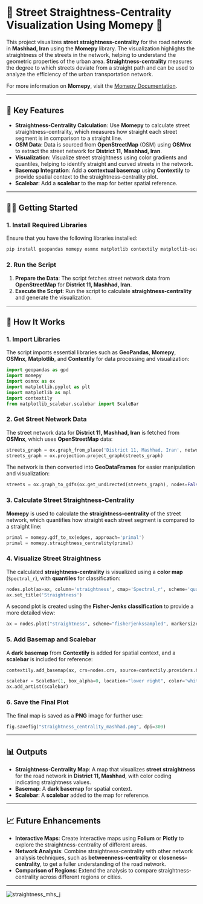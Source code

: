 # 🚦 **Street Straightness-Centrality Visualization Using Momepy** 🚦

This project visualizes **street straightness-centrality** for the road network in **Mashhad, Iran** using the **Momepy** library. The visualization highlights the straightness of the streets in the network, helping to understand the geometric properties of the urban area. **Straightness-centrality** measures the degree to which streets deviate from a straight path and can be used to analyze the efficiency of the urban transportation network.

For more information on **Momepy**, visit the [Momepy Documentation](http://docs.momepy.org/).

---

## 🚀 **Key Features**

- **Straightness-Centrality Calculation**: Use **Momepy** to calculate street straightness-centrality, which measures how straight each street segment is in comparison to a straight line.
- **OSM Data**: Data is sourced from **OpenStreetMap** (OSM) using **OSMnx** to extract the street network for **District 11, Mashhad, Iran**.
- **Visualization**: Visualize street straightness using color gradients and quantiles, helping to identify straight and curved streets in the network.
- **Basemap Integration**: Add a **contextual basemap** using **Contextily** to provide spatial context to the straightness-centrality plot.
- **Scalebar**: Add a **scalebar** to the map for better spatial reference.

---

## 🧑‍🔬 **Getting Started**

### 1. **Install Required Libraries**

Ensure that you have the following libraries installed:

```bash
pip install geopandas momepy osmnx matplotlib contextily matplotlib-scalebar
```

### 2. **Run the Script**

1. **Prepare the Data**: The script fetches street network data from **OpenStreetMap** for **District 11, Mashhad, Iran**.
2. **Execute the Script**: Run the script to calculate **straightness-centrality** and generate the visualization.

---

## 🔧 **How It Works**

### 1. **Import Libraries**

The script imports essential libraries such as **GeoPandas**, **Momepy**, **OSMnx**, **Matplotlib**, and **Contextily** for data processing and visualization:

```python
import geopandas as gpd
import momepy
import osmnx as ox
import matplotlib.pyplot as plt
import matplotlib as mpl
import contextily
from matplotlib_scalebar.scalebar import ScaleBar
```

### 2. **Get Street Network Data**

The street network data for **District 11, Mashhad, Iran** is fetched from **OSMnx**, which uses **OpenStreetMap** data:

```python
streets_graph = ox.graph_from_place('District 11, Mashhad, Iran', network_type='drive')
streets_graph = ox.projection.project_graph(streets_graph)
```

The network is then converted into **GeoDataFrames** for easier manipulation and visualization:

```python
streets = ox.graph_to_gdfs(ox.get_undirected(streets_graph), nodes=False, edges=True, node_geometry=False, fill_edge_geometry=True)
```

### 3. **Calculate Street Straightness-Centrality**

**Momepy** is used to calculate the **straightness-centrality** of the street network, which quantifies how straight each street segment is compared to a straight line:

```python
primal = momepy.gdf_to_nx(edges, approach='primal')
primal = momepy.straightness_centrality(primal)
```

### 4. **Visualize Street Straightness**

The calculated **straightness-centrality** is visualized using a **color map** (`Spectral_r`), with **quantiles** for classification:

```python
nodes.plot(ax=ax, column='straightness', cmap='Spectral_r', scheme='quantiles', k=15, alpha=0.6)
ax.set_title('Straightness')
```

A second plot is created using the **Fisher-Jenks classification** to provide a more detailed view:

```python
ax = nodes.plot("straightness", scheme="fisherjenkssampled", markersize=0.5, legend=True, figsize=(12, 12))
```

### 5. **Add Basemap and Scalebar**

A **dark basemap** from **Contextily** is added for spatial context, and a **scalebar** is included for reference:

```python
contextily.add_basemap(ax, crs=nodes.crs, source=contextily.providers.CartoDB.DarkMatterNoLabels)

scalebar = ScaleBar(1, box_alpha=0, location="lower right", color='white', length_fraction=0.25, font_properties={"size": 12})
ax.add_artist(scalebar)
```

### 6. **Save the Final Plot**

The final map is saved as a **PNG** image for further use:

```python
fig.savefig("straightness_centrality_mashhad.png", dpi=300)
```

---

## 📊 **Outputs**

- **Straightness-Centrality Map**: A map that visualizes **street straightness** for the road network in **District 11, Mashhad**, with color coding indicating straightness values.
- **Basemap**: A **dark basemap** for spatial context.
- **Scalebar**: A **scalebar** added to the map for reference.

---

## 📈 **Future Enhancements**

- **Interactive Maps**: Create interactive maps using **Folium** or **Plotly** to explore the straightness-centrality of different areas.
- **Network Analysis**: Combine straightness-centrality with other network analysis techniques, such as **betweenness-centrality** or **closeness-centrality**, to get a fuller understanding of the road network.
- **Comparison of Regions**: Extend the analysis to compare straightness-centrality across different regions or cities.

---

![straightness_mhs_j](https://github.com/user-attachments/assets/15266889-45bf-4af7-8c31-8416ab3b36e9)
